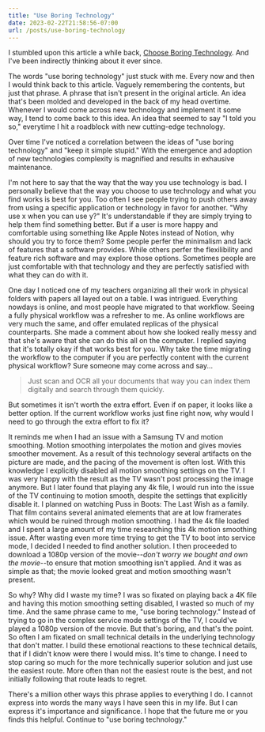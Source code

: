 ```yaml
---
title: "Use Boring Technology"
date: 2023-02-22T21:58:56-07:00
url: /posts/use-boring-technology
---
```


I stumbled upon this article a while back, [Choose Boring Technology](https://mcfunley.com/choose-boring-technology).
And I've been indirectly thinking about it ever since.

The words "use boring technology" just stuck with me.
Every now and then I would think back to this article.
Vaguely remembering the contents, but just that phrase.
A phrase that isn't present in the original article.
An idea that's been molded and developed in the back of my head overtime.
Whenever I would come across new technology and implement it some way, I tend to come back to this idea.
An idea that seemed to say "I told you so," everytime I hit a roadblock with new cutting-edge technology.

Over time I've noticed a correlation between the ideas of "use boring technology" and "keep it simple stupid."
With the emergence and adoption of new technologies complexity is magnified and results in exhausive maintenance.

I'm not here to say that the way that the way you use technology is bad.
I personally believe that the way you choose to use technology and what you find works is best for you.
Too often I see people trying to push others away from using a specific application or technology in favor for another.
"Why use x when you can use y?"
It's understandable if they are simply trying to help them find something better.
But if a user is more happy and comfortable using something like Apple Notes instead of Notion, why should you try to force them?
Some people perfer the minimalism and lack of features that a software provides.
While others perfer the flexilibility and feature rich software and may explore those options.
Sometimes people are just comfortable with that technology and they are perfectly satisfied with what they can do with it.

One day I noticed one of my teachers organizing all their work in physical folders with papers all layed out on a table.
I was intrigued.
Everything nowdays is online, and most people have migrated to that workflow.
Seeing a fully physical workflow was a refresher to me.
As online workflows are very much the same, and offer emulated replicas of the physical counterparts.
She made a comment about how she looked really messy and that she's aware that she can do this all on the computer.
I replied saying that it's totally okay if that works best for you.
Why take the time migrating the workflow to the computer if you are perfectly content with the current physical workflow?
Sure someone may come across and say...

> Just scan and OCR all your documents that way you can index them digitally and search through them quickly.

But sometimes it isn't worth the extra effort.
Even if on paper, it looks like a better option.
If the current workflow works just fine right now, why would I need to go through the extra effort to fix it?

It reminds me when I had an issue with a Samsung TV and motion smoothing.
Motion smoothing interpolates the motion and gives movies smoother movement.
As a result of this technology several artifacts on the picture are made, and the pacing of the movement is often lost.
With this knowledge I explicitly disabled all motion smoothing settings on the TV.
I was very happy with the result as the TV wasn't post processing the image anymore.
But I later found that playing any 4k file, I would run into the issue of the TV continuing to motion smooth, despite the settings that explicitly disable it.
I planned on watching Puss in Boots: The Last Wish as a family.
That film contains several animated elements that are at low framerates which would be ruined through motion smoothing.
I had the 4k file loaded and I spent a large amount of my time researching this 4k motion smoothing issue.
After wasting even more time trying to get the TV to boot into service mode, I decided I needed to find another solution.
I then proceeded to download a 1080p version of the movie--*don't worry we bought and own the movie*--to ensure that motion smoothing isn't applied.
And it was as simple as that; the movie looked great and motion smoothing wasn't present.

So why? 
Why did I waste my time?
I was so fixated on playing back a 4K file and having this motion smoothing setting disabled, I wasted so much of my time.
And the same phrase came to me, "use boring technology."
Instead of trying to go in the complex service mode settings of the TV, I could've played a 1080p version of the movie.
But that's boring, and that's the point.
So often I am fixated on small technical details in the underlying technology that don't matter.
I build these emotional reactions to these technical details, that if I didn't know were there I would miss.
It's time to change.
I need to stop caring so much for the more technically superior solution and just use the easiest route.
More often than not the easiest route is the best, and not initially following that route leads to regret.

There's a million other ways this phrase applies to everything I do.
I cannot express into words the many ways I have seen this in my life.
But I can express it's importance and significance.
I hope that the future me or you finds this helpful.
Continue to "use boring technology."
